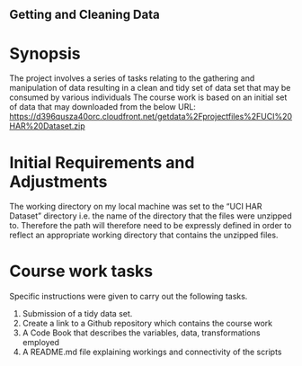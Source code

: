 
## Getting and Cleaning Data
# Synopsis
The project involves a series of tasks relating to the gathering and manipulation of data resulting in a clean and tidy set of data set that may be consumed by various individuals
The course work is based on an initial set of data that may downloaded from the below URL:
https://d396qusza40orc.cloudfront.net/getdata%2Fprojectfiles%2FUCI%20HAR%20Dataset.zip

# Initial Requirements and Adjustments
The working directory on my local machine was set to the “UCI HAR Dataset” directory i.e. the name of the directory that the files were unzipped to.
Therefore the path will therefore need to be expressly defined in order to reflect an appropriate working directory that contains the unzipped files.
# Course work tasks
Specific instructions were given to carry out the following tasks.
1. Submission of a tidy data set.
2. Create a link to a Github repository which contains the course work
3. A Code Book that describes the variables, data, transformations employed
4. A README.md file explaining workings and connectivity of the scripts

